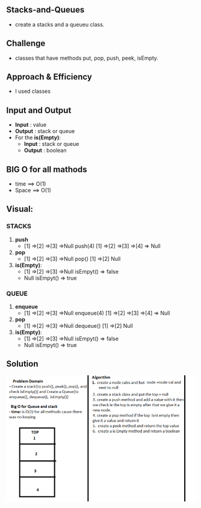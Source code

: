 ## Stacks-and-Queues
 - create a stacks and a queueu class.
## Challenge
 - classes that have methods put, pop, push, peek, isEmpty.

## Approach & Efficiency
 - I used classes
## Input and Output
 -  **Input** : value 
 - **Output** : stack or queue 
 -  For the **is(Empty)**:
    -  **Input** : stack or queue 
    - **Output** : boolean
## BIG O for all mathods    
 - time ==> O(1)   
 - Space ==> O(1) 
 ## Visual:
 ### STACKS
 1. **push**
    - [1] =>[2] =>[3] =>Null push(4) [1] =>[2] =>[3] =>[4] => Null
 2. **pop**
    - [1] =>[2] =>[3] =>Null pop() [1] =>[2]  Null
 3. **is(Empty)**:
    - [1] =>[2] =>[3] =>Null isEmpyt() => false
    - Null isEmpyt() => true
### QUEUE
 1. **enqueue**
    - [1] =>[2] =>[3] =>Null enqueue(4) [1] =>[2] =>[3] =>[4] => Null
 2. **pop**
    - [1] =>[2] =>[3] =>Null dequeue() [1] =>[2]  Null
 3. **is(Empty)**:
    - [1] =>[2] =>[3] =>Null isEmpyt() => false
    - Null isEmpyt() => true

## Solution
![stacks and queue](./assests/class-10CC.PNG)